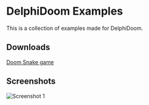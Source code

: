 # DelphiDoom Examples
This is a collection of examples made for DelphiDoom.

## Downloads

[Doom Snake game](https://sourceforge.net/projects/delphidoom/files/Tools%2C%20maps%20and%20examples/DOOM_SNAKE_GAME.zip/download)


## Screenshots


![Screenshot 1](https://i.postimg.cc/Qd1yzR30/SSHOT-Doom-20210220-225105842.png "Screenshot 1")


